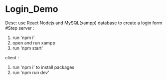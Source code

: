 ﻿# Login_Demo
 Desc: use React Nodejs and MySQL(xampp) database to create a login form 
#Step
server : 
1. run 'npm i'
2. open and run xampp
3. run 'npm start'

client :
1. run 'npm i' to install packages
2. run 'npm run dev'
